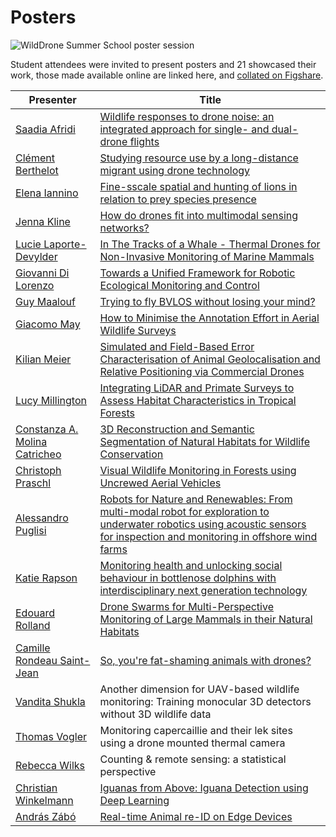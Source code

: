 # Posters

![WildDrone Summer School poster session](/img/summerschool-posters.jpg)

Student attendees were invited to present posters and 21 showcased their work, those made available online are linked here, and [collated on Figshare](https://doi.org/10.6084/m9.figshare.c.8051746).

| Presenter  | Title |
| --- | --- |
| [Saadia Afridi](http://www.linkedin.com/in/saadia-afridi-880a842b8) | [Wildlife responses to drone noise: an integrated approach for single- and dual-drone flights](https://doi.org/10.6084/m9.figshare.30198472) |
| [Clément Berthelot](http://www.linkedin.com/in/clément-berthelot-wilddrone) | [Studying resource use by a long-distance migrant using drone technology](https://doi.org/10.6084/m9.figshare.30198610) |
| [Elena Iannino](https://orcid.org/0009-0009-8474-1861) | [Fine-sscale spatial and hunting of lions in relation to prey species presence](https://doi.org/10.6084/m9.figshare.30213712) |
| [Jenna Kline](https://jennamk14.github.io) | [How do drones fit into multimodal sensing networks?](https://doi.org/10.6084/m9.figshare.30217195) |
| [Lucie Laporte-Devylder](https://www.linkedin.com/in/lucie-laporte-devylder/) | [In The Tracks of a Whale - Thermal Drones for Non-Invasive Monitoring of Marine Mammals](https://doi.org/10.6084/m9.figshare.30196531) |
| [Giovanni Di Lorenzo](https://www.linkedin.com/in/gdl96/) | [Towards a Unified Framework for Robotic Ecological Monitoring and Control](https://doi.org/10.6084/m9.figshare.30197311) |
| [Guy Maalouf](https://www.linkedin.com/in/guymaalouf/) | [Trying to fly BVLOS without losing your mind?](https://doi.org/10.6084/m9.figshare.30217651) |
| [Giacomo May](https://www.linkedin.com/in/giacomo-may-6a78b6265/) | [How to Minimise the Annotation Effort in Aerial Wildlife Surveys](https://doi.org/10.6084/m9.figshare.30208231) |
| [Kilian Meier](https://scholar.google.com/citations?hl=en&user=yx6FQpEAAAAJ) | [Simulated and Field-Based Error Characterisation of Animal Geolocalisation and Relative Positioning via Commercial Drones](https://doi.org/10.6084/m9.figshare.30206908) |
| [Lucy Millington](https://www.linkedin.com/in/lucy-millington-183757145/) | [Integrating LiDAR and Primate Surveys to Assess Habitat Characteristics in Tropical Forests](https://doi.org/10.6084/m9.figshare.30207634) |
| [Constanza A. Molina Catricheo](https://www.linkedin.com/in/constanza-andrea-molina-catricheo-a28021175) | [3D Reconstruction and Semantic Segmentation of Natural Habitats for Wildlife Conservation](https://doi.org/10.6084/m9.figshare.30207454) |
| [Christoph Praschl](https://www.linkedin.com/in/christophpraschl/) | [Visual Wildlife Monitoring in Forests using Uncrewed Aerial Vehicles](http://doi.org/10.6084/m9.figshare.30203827) |
| [Alessandro Puglisi](https://www.linkedin.com/in/puglisialessandro/) | [Robots for Nature and Renewables: From multi-modal robot for exploration to underwater robotics using acoustic sensors for inspection and monitoring in offshore wind farms](https://doi.org/10.6084/m9.figshare.30200254) |
| [Katie Rapson](https://www.linkedin.com/in/katie-rapson/) | [Monitoring health and unlocking social behaviour in bottlenose dolphins with interdisciplinary next generation technology](https://doi.org/10.6084/m9.figshare.30199972) |
| [Edouard Rolland](https://www.linkedin.com/in/edouardrolland/) | [Drone Swarms for Multi-Perspective Monitoring of Large Mammals in their Natural Habitats](https://doi.org/10.6084/m9.figshare.30196393) |
| [Camille Rondeau Saint-Jean](https://www.linkedin.com/in/camille-rondeau-saint-jean-258193156/) | [So, you're fat-shaming animals with drones?](https://doi.org/10.6084/m9.figshare.30198487) |
| [Vandita Shukla](https://www.linkedin.com/in/vandi-shukla/) | Another dimension for UAV-based wildlife monitoring: Training monocular 3D detectors without 3D wildlife data |
| [Thomas Vogler](https://www.inn.no/english/find-an-employee/thomas-vogler.html) | Monitoring capercaillie and their lek sites using a drone mounted thermal camera |
| [Rebecca Wilks](https://www.linkedin.com/in/rebecca-wilks-77160b210/) | Counting & remote sensing: a statistical perspective |
| [Christian Winkelmann](https://www.linkedin.com/in/christian-winkelmann/) | [Iguanas from Above: Iguana Detection using Deep Learning](https://doi.org/10.6084/m9.figshare.30148708) |
| [András Zábó](https://www.linkedin.com/in/andraszabo/) | [Real-time Animal re-ID on Edge Devices](https://doi.org/10.6084/m9.figshare.30203575) |
